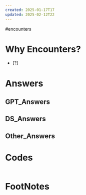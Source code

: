 ```yaml
---
created: 2025-01-17T17
updated: 2025-02-12T22
---
```

#encounters 

# Why Encounters?

- [?] 


# Answers

## GPT_Answers


## DS_Answers


## Other_Answers


# Codes

```python

```



# FootNotes